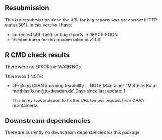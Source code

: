## Resubmission
This is a resubmission since the URL for bug reports was not correct (HTTP status 301). In this version I have:

* corrected URL-field for bug reports in DESCRIPTION
* Version bump for this resubmission to v1.1.8


## R CMD check results
There were no ERRORs or WARNINGs.

There was 1 NOTE:

* checking CRAN incoming feasibility ... NOTE
  Maintainer: 'Matthias Kuhn <matthias.kuhn@tu-dresden.de>' Days since last update: 1

  This is my resubmission to fix the URL (as per request from CRAN maintainers).


## Downstream dependencies
There are currently no downstream dependencies for this package.
